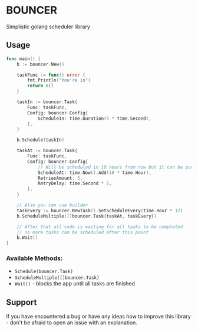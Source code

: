 # BOUNCER
Simplistic golang scheduler library

## Usage
```go
func main() {
    b := bouncer.New()

    taskFunc := func() error {
        fmt.Println("You're in")
        return nil
    }

    taskIn := bouncer.Task{
        Func: taskFunc,
        Config: bouncer.Config{
            ScheduleIn: time.Duration(5 * time.Second),
        },
    }

    b.Schedule(taskIn)

    taskAt := bouncer.Task{
        Func: taskFunc,
        Config: bouncer.Config{
            // Will be scheduled in 10 hours from now but it can be pure time.Time struct
            ScheduleAt: time.Now().Add(10 * time.Hour), 
            RetriesAmount: 5,
            RetryDelay: time.Second * 5,
        },
    }

    // Also you can use builder
    taskEvery := bouncer.NewTask().SetScheduleEvery(time.Hour * 12)
    b.ScheduleMultiple([]bouncer.Task{taskAt, taskEvery}) 

    // After that all code is waiting for all tasks to be completed
    // no more tasks can be scheduled after this point
    b.Wait()
}
```

### Available Methods:
- ```Schedule(bouncer.Task)```
- ```ScheduleMultiple([]bouncer.Task)```
- ```Wait()``` - blocks the app until all tasks are finished

## Support
If you have encountered a bug or have any ideas how to improve this library - don't be afraid to open an issue with an explanation.
